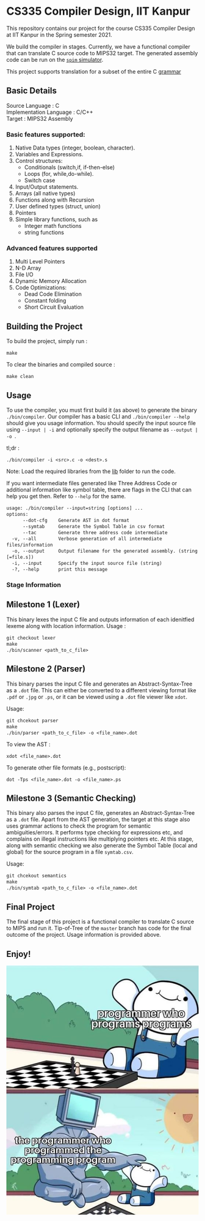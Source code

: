 # CS335 Compiler Design, IIT Kanpur

This repository contains our project for the course CS335 Compiler Design at IIT Kanpur in the Spring semester 2021.

We build the compiler in stages. Currently, we have a functional compiler that can translate C source code to MIPS32 target. The generated assembly code can be run on the [`spim` simulator](http://pages.cs.wisc.edu/~larus/spim.html).

This project supports translation for a subset of the entire C [grammar](src/grammar.y)

## Basic Details
Source Language : C  
Implementation Language : C/C++  
Target : MIPS32 Assembly  

### Basic features supported:

1. Native Data types (integer, boolean, character).  
2. Variables and Expressions.
3. Control structures: 
    - Conditionals (switch,if, if-then-else)
    - Loops (for, while,do-while). 
    - Switch case 
4. Input/Output statements.
5. Arrays (all native types)
6. Functions along with Recursion
7. User defined types (struct, union)
8. Pointers 
9. Simple library functions, such as
    - Integer math functions
    - string functions

### Advanced features supported

1. Multi Level Pointers
2. N-D Array
3. File I/O
4. Dynamic Memory Allocation
5. Code Optimizations: 
    - Dead Code Elimination
    - Constant folding
    - Short Circuit Evaluation


## Building the Project 

To build the project, simply run :

```
make
```

To clear the binaries and compiled source : 

```
make clean
```

## Usage

To use the compiler, you must first build it (as above) to generate the binary `./bin/compiler`. Our compiler has a basic CLI and `./bin/compiler --help` should give you usage information. You should specify the input source file using `--input | -i` and optionally specify the output filename as `--output | -o `. 

tl;dr :
```
./bin/compiler -i <src>.c -o <dest>.s
```

Note: Load the required libraries from the [lib](lib/) folder to run the code.

If you want intermediate files generated like Three Address Code or additional information like symbol table, there are flags in the CLI that can help you get then. Refer to `--help` for the same.

```
usage: ./bin/compiler --input=string [options] ... 
options:
      --dot-cfg    Generate AST in dot format
      --symtab     Generate the Symbol Table in csv format
      --tac        Generate three address code intermediate
  -v, --all        Verbose generation of all intermediate files/information
  -o, --output     Output filename for the generated assembly. (string [=file.s])
  -i, --input      Specify the input source file (string)
  -?, --help       print this message
```


### Stage Information

## Milestone 1 (Lexer)

This binary lexes the input C file and outputs information of each idenitfied lexeme along with location information.
Usage :

```
git checkout lexer
make 
./bin/scanner <path_to_c_file>
```

## Milestone 2 (Parser)

This binary parses the input C file and generates an Abstract-Syntax-Tree as a `.dot` file. This can either be converted to a different viewing format like `.pdf` or `.jpg` or `.ps`, or it can be viewed using a `.dot` file viewer like `xdot`.

Usage: 
```
git chcekout parser
make
./bin/parser <path_to_c_file> -o <file_name>.dot
```
To view the AST : 
```
xdot <file_name>.dot
```
To generate other file formats (e.g., postscript):

```
dot -Tps <file_name>.dot -o <file_name>.ps
```

## Milestone 3 (Semantic Checking)

This binary also parses the input C file, generates an Abstract-Syntax-Tree as a `.dot` file. Apart from the AST generation, the target at this stage also uses grammar actions to check the program for semantic ambiguities/errors. It performs type checking for expressions etc, and complains on illegal instructions like multiplying pointers etc. At this stage, along with semantic checking we also generate the Symbol Table (local and global) for the source program in a file `symtab.csv`.

Usage: 
```
git chcekout semantics
make
./bin/symtab <path_to_c_file> -o <file_name>.dot
```

## Final Project

The final stage of this project is a functional compiler to translate C source to MIPS and run it. Tip-of-Tree of the `master` branch has code for the final outcome of the project. Usage information is provided above.

## Enjoy!

![Compiler Meme](images/enjoy.jpg)

